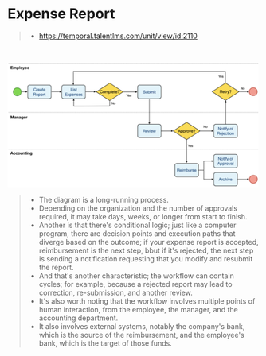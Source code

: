 # Expense Report

> - https://temporal.talentlms.com/unit/view/id:2110

<br />

![01-expense-report-example](./images/01-expense-report-workflow-diagram.png)

> - The diagram is a long-running process.
> - Depending on the organization and the number of approvals required, it may take days, weeks, or longer from start to finish.
> - Another is that there's conditional logic; just like a computer program, there are decision points and execution paths that diverge based on the outcome; if your expense report is accepted, reimbursement is the next step, bbut if it's rejected, the next step is sending a notification requesting that you modify and resubmit the report.
> - And that's another characteristic; the workflow can contain cycles; for example, because a rejected report may lead to correction, re-submission, and another review.
> - It's also worth noting that the workflow involves multiple points of human interaction, from the employee, the manager, and the accounting department.
> - It also involves external systems, notably the company's bank, which is the source of the reimbursement, and the employee's bank, which is the target of those funds.
